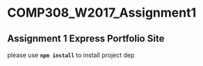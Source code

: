 # COMP308_W2017_Assignment1
## Assignment 1 Express Portfolio Site

please use **`npm install`** to install project dep